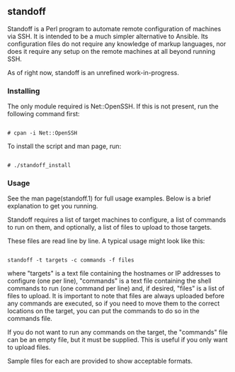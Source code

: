 ## standoff

Standoff is a Perl program to automate remote configuration of machines via SSH.
It is intended to be a much simpler alternative to Ansible. Its configuration files do not require 
any knowledge of markup languages, nor does it require any setup on the remote machines
at all beyond running SSH. 

As of right now, standoff is an unrefined work-in-progress. 

### Installing

The only module required is Net::OpenSSH. If this is not present, 
run the following command first:

```

# cpan -i Net::OpenSSH
```

To install the script and man page, run:
```

# ./standoff_install
```

### Usage

See the man page(standoff.1) for full usage examples. Below is a brief explanation
to get you running. 

Standoff requires a list of target machines to configure,
a list of commands to run on them, and optionally, a list of files to upload to those targets.

These files are read line by line. A typical usage might look like this:
 
```

standoff -t targets -c commands -f files
```

where "targets" is a text file containing the hostnames or IP addresses to configure (one per line),
"commands" is a text file containing the shell commands to run (one command per line) and, if desired,
"files" is a list of files to upload. It is important to note that files are always uploaded before any commands
are executed, so if you need to move them to the correct locations on the target, you can put 
the commands to do so in the commands file.

If you do not want to run any commands on the target, the "commands" file can be an empty file,
but it must be supplied. This is useful if you only want to upload files.

Sample files for each are provided to show acceptable formats. 
